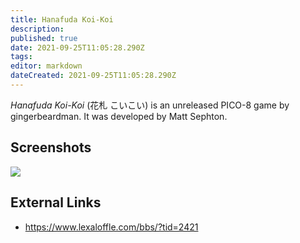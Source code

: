 ```yaml
---
title: Hanafuda Koi-Koi
description: 
published: true
date: 2021-09-25T11:05:28.290Z
tags: 
editor: markdown
dateCreated: 2021-09-25T11:05:28.290Z
---
```


_Hanafuda Koi-Koi_ (<span lang='ja'>花札 こいこい</span>) is an unreleased PICO-8 game by gingerbeardman.
It was developed by Matt Sephton.

## Screenshots

![](https://pbs.twimg.com/media/COIdjyoWUAADNY1.png)

## External Links
- https://www.lexaloffle.com/bbs/?tid=2421